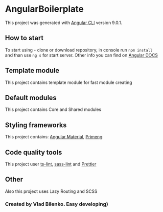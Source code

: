 # AngularBoilerplate

This project was generated with [Angular CLI](https://github.com/angular/angular-cli) version 9.0.1.

## How to start 

To start using - clone or download repository, in console run `npm install` and than use `ng s` for start server. Other info you can find on [Angular DOCS](https://angular.io/docs)

## Template module

This project contains template module for fast module creating

## Default modules

This project contains Core and Shared modules

## Styling frameworks 

This project contains: [Angular Material](https://material.angular.io/), [Primeng](https://www.primefaces.org/primeng/#/)

## Code quality tools 

This project user [ts-lint](https://palantir.github.io/tslint/), [sass-lint](https://www.npmjs.com/package/sass-lint) and [Prettier](https://prettier.io/)

## Other 

Also this project uses Lazy Routing and SCSS

### Created by Vlad Bilenko. Easy developing)
